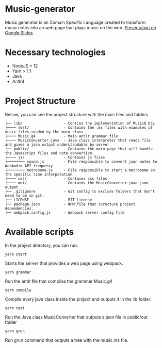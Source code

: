 # Music-generator

Music generator is an Domain Specific Language created to transform music notes into an web page that plays music on the web.
[Presentation on Google Slides](https://docs.google.com/presentation/d/1FSa63DYFZa4RZcPhSkI2GpE92l42VZYLojmlQgFjtdY/edit?usp=sharing)

# Necessary technologies

- NodeJS > 12
- Yarn > 1.1
- Java
- Antlr4

# Project Structure

Bellow, you can see the project structure with the main files and folders

```
├── lib/                   - Contins the implementation of Music8 DSL
├──── test/                - Contains the .ms files with examples of music files readed by the main class
├──── Music.g4             - Main antlr grammar file
├──── MusicConverter.java  - Java class interpreter that reads file and gives a json output understandable by server
├── public/                - Contains the main page that will handle the Javascript files and note convertion.
├──── js/                  - Contains js files
├──────── sound.js         - File responsible to convert json notes to WebAudio API frequency
├──────── metronome.js     - File responsible to start a metronome on the specific time interpolation
├──── css/                 - Contains css files
├──── out/                 - Contains the MusicConverter.java json output
├── .gitignore             - Git config to exclude folders that don't need to be in git.
├── LICENSE                - MIT license.
├── package.json           - NPM file that scructure project dependencies.
├── webpack.config.js      - Webpack server config file
```

# Available scripts

In the project directory, you can run:

```console
yarn start
```

Starts the server that provides a web page using webpack.

```console
yarn grammar
```

Run the antlr file that compiles the grammar Music.g4

```console
yarn compile
```

Compile every java class inside the project and outputs it in the lib folder.

```console
yarn test
```

Run the Java class MusicConverter that outputs a json file in public/out folder

```console
yarn grun
```

Run grun command that outputs a tree with the music.ms file.
